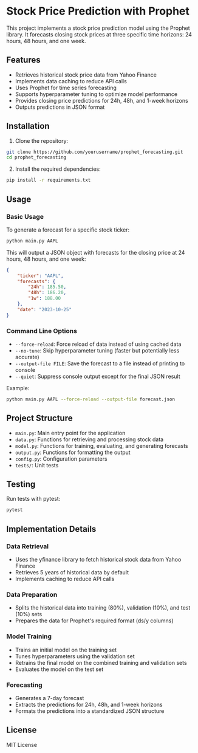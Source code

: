 # Stock Price Prediction with Prophet

This project implements a stock price prediction model using the Prophet library. It forecasts closing stock prices at three specific time horizons: 24 hours, 48 hours, and one week.

## Features

- Retrieves historical stock price data from Yahoo Finance
- Implements data caching to reduce API calls
- Uses Prophet for time series forecasting
- Supports hyperparameter tuning to optimize model performance
- Provides closing price predictions for 24h, 48h, and 1-week horizons
- Outputs predictions in JSON format

## Installation

1. Clone the repository:
```bash
git clone https://github.com/yourusername/prophet_forecasting.git
cd prophet_forecasting
```

2. Install the required dependencies:
```bash
pip install -r requirements.txt
```

## Usage

### Basic Usage

To generate a forecast for a specific stock ticker:

```bash
python main.py AAPL
```

This will output a JSON object with forecasts for the closing price at 24 hours, 48 hours, and one week:

```json
{
    "ticker": "AAPL",
    "forecasts": {
        "24h": 185.50,
        "48h": 186.20,
        "1w": 188.00
    },
    "date": "2023-10-25"
}
```

### Command Line Options

- `--force-reload`: Force reload of data instead of using cached data
- `--no-tune`: Skip hyperparameter tuning (faster but potentially less accurate)
- `--output-file FILE`: Save the forecast to a file instead of printing to console
- `--quiet`: Suppress console output except for the final JSON result

Example:
```bash
python main.py AAPL --force-reload --output-file forecast.json
```

## Project Structure

- `main.py`: Main entry point for the application
- `data.py`: Functions for retrieving and processing stock data
- `model.py`: Functions for training, evaluating, and generating forecasts
- `output.py`: Functions for formatting the output
- `config.py`: Configuration parameters
- `tests/`: Unit tests

## Testing

Run tests with pytest:

```bash
pytest
```

## Implementation Details

### Data Retrieval

- Uses the yfinance library to fetch historical stock data from Yahoo Finance
- Retrieves 5 years of historical data by default
- Implements caching to reduce API calls

### Data Preparation

- Splits the historical data into training (80%), validation (10%), and test (10%) sets
- Prepares the data for Prophet's required format (ds/y columns)

### Model Training

- Trains an initial model on the training set
- Tunes hyperparameters using the validation set
- Retrains the final model on the combined training and validation sets
- Evaluates the model on the test set

### Forecasting

- Generates a 7-day forecast
- Extracts the predictions for 24h, 48h, and 1-week horizons
- Formats the predictions into a standardized JSON structure

## License

MIT License